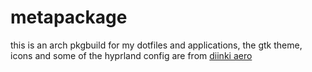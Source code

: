 # metapackage

this is an arch pkgbuild for my dotfiles and applications, the gtk theme, icons and some of the hyprland config are from [diinki aero](https://github.com/diinki/diinki-aero)